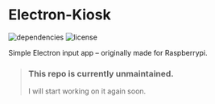 # Electron-Kiosk
![dependencies](https://badgen.net/david/dep/leomuehlfeld/electron-kiosk)
![license](https://badgen.net/badge/license/MIT/blue)

 Simple Electron input app – originally made for Raspberrypi.
 
> ### This repo is currently unmaintained.
> I will start working on it again soon.
